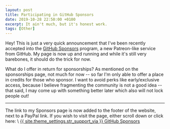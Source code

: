 ```yaml
---
layout: post
title: Participating in GitHub Sponsors
date: 2019-10-28 22:50:00 +0100
excerpt: It ain't much, but it's honest work.
tags: [Other]
---
```


Hey! This is just a very quick announcement that I've been recently accepted into
the [GitHub Sponsors](https://github.com/sponsors) program, a new Patreon-like service from GitHub.
My page is now up and running and while it's still very barebones, it should do the trick for now.

What do I offer in return for sponsorships? As mentioned on the sponsorships page, not much for now -- so far I'm only
able to offer a place in credits for those who sponsor. I want to avoid perks like early/exclusive access,
because I believe fragmenting the community is not a good idea -- that said, I may come up with something better
later which also will not lock people out!

***

The link to my Sponsors page is now added to the footer of the website, next to a PayPal link.
If you wish to visit the page, either scroll down or click here: \\
<a href="https://github.com/sponsors/{{ site.theme_settings.github }}" class="button" role="button" target="_blank"><i class='fab fa-github-alt'></i> {{ site.theme_settings.str_support_via }} GitHub Sponsors</a>
